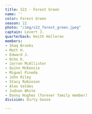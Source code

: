 ```yaml
---
title: S22 - Forest Green
name: ''
color: Forest Green
season: 22
photo: "/img/s22_forest_green.jpeg"
captain: Levert J.
quarterback: Keith Holleran
members:
- Shaq Brooks
- Matt H.
- Edward J.
- Ocho K.
- Jarron McAllister
- Quinn McKenzie
- Miguel Pineda
- John Riley
- Stacy Robinson
- Alex Valdes
- Judson White
- Danny Hughes (forever family member)
division: Dirty Goose

---
```

